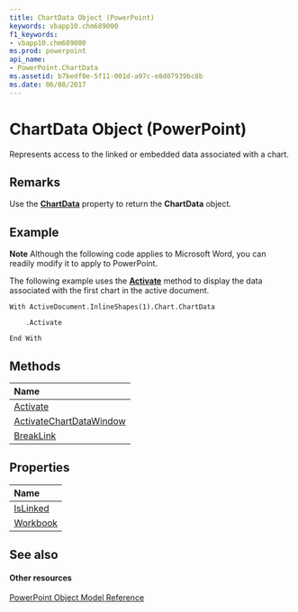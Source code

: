 ```yaml
---
title: ChartData Object (PowerPoint)
keywords: vbapp10.chm689000
f1_keywords:
- vbapp10.chm689000
ms.prod: powerpoint
api_name:
- PowerPoint.ChartData
ms.assetid: b7bedf0e-5f11-001d-a97c-e8d07939bc8b
ms.date: 06/08/2017
---
```



# ChartData Object (PowerPoint)

Represents access to the linked or embedded data associated with a chart.


## Remarks

Use the **[ChartData](http://msdn.microsoft.com/library/16262f71-13cd-a023-35df-2ca6bd017e3b%28Office.15%29.aspx)** property to return the **ChartData** object.


## Example




 **Note**  Although the following code applies to Microsoft Word, you can readily modify it to apply to PowerPoint.

The following example uses the **[Activate](http://msdn.microsoft.com/library/789651b8-334c-340a-e281-822f7129b76e%28Office.15%29.aspx)** method to display the data associated with the first chart in the active document.




```
With ActiveDocument.InlineShapes(1).Chart.ChartData

    .Activate

End With
```


## Methods



|**Name**|
|:-----|
|[Activate](http://msdn.microsoft.com/library/789651b8-334c-340a-e281-822f7129b76e%28Office.15%29.aspx)|
|[ActivateChartDataWindow](http://msdn.microsoft.com/library/3364ab9c-ed34-5970-6318-95a694a55354%28Office.15%29.aspx)|
|[BreakLink](http://msdn.microsoft.com/library/6fa73e90-f99c-d932-b864-e8ff3e53e086%28Office.15%29.aspx)|

## Properties



|**Name**|
|:-----|
|[IsLinked](http://msdn.microsoft.com/library/038ed026-a14c-2c5c-3f2e-c931fa9840b0%28Office.15%29.aspx)|
|[Workbook](http://msdn.microsoft.com/library/2d22aa4a-15d8-c5f3-5059-a968e9a85789%28Office.15%29.aspx)|

## See also


#### Other resources


[PowerPoint Object Model Reference](http://msdn.microsoft.com/library/00acd64a-5896-0459-39af-98df2849849e%28Office.15%29.aspx)
